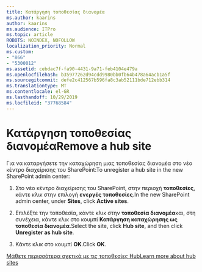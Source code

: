 ```yaml
---
title: Κατάργηση τοποθεσίας διανομέα
ms.author: kaarins
author: kaarins
ms.audience: ITPro
ms.topic: article
ROBOTS: NOINDEX, NOFOLLOW
localization_priority: Normal
ms.custom:
- "866"
- "5300012"
ms.assetid: cebdac7f-fa90-4431-9a71-feb4104e479a
ms.openlocfilehash: b35977262d94cdd9980bb0fb64b478a64acb1a5f
ms.sourcegitcommit: defe2c412567b596fa8c3ab52111bde712ebb314
ms.translationtype: MT
ms.contentlocale: el-GR
ms.lasthandoff: 10/29/2019
ms.locfileid: "37768584"
---
```

# <a name="remove-a-hub-site"></a><span data-ttu-id="af65d-102">Κατάργηση τοποθεσίας διανομέα</span><span class="sxs-lookup"><span data-stu-id="af65d-102">Remove a hub site</span></span>

<span data-ttu-id="af65d-103">Για να καταργήσετε την καταχώρηση μιας τοποθεσίας διανομέα στο νέο κέντρο διαχείρισης του SharePoint:</span><span class="sxs-lookup"><span data-stu-id="af65d-103">To unregister a hub site in the new SharePoint admin center:</span></span>
  
1. <span data-ttu-id="af65d-104">Στο νέο κέντρο διαχείρισης του SharePoint, στην περιοχή **τοποθεσίες**, κάντε κλικ στην επιλογή **ενεργές τοποθεσίες**.</span><span class="sxs-lookup"><span data-stu-id="af65d-104">In the new SharePoint admin center, under **Sites**, click **Active sites**.</span></span>

2. <span data-ttu-id="af65d-105">Επιλέξτε την τοποθεσία, κάντε κλικ στην **τοποθεσία διανομέα**και, στη συνέχεια, κάντε κλικ στο κουμπί **Κατάργηση καταχώρησης ως τοποθεσία διανομέα**.</span><span class="sxs-lookup"><span data-stu-id="af65d-105">Select the site, click **Hub site**, and then click **Unregister as hub site**.</span></span>

3. <span data-ttu-id="af65d-106">Κάντε κλικ στο κουμπί **OK**.</span><span class="sxs-lookup"><span data-stu-id="af65d-106">Click **OK**.</span></span>

[<span data-ttu-id="af65d-107">Μάθετε περισσότερα σχετικά με τις τοποθεσίες Hub</span><span class="sxs-lookup"><span data-stu-id="af65d-107">Learn more about hub sites</span></span>](https://support.office.com/article/what-is-a-sharepoint-hub-site-fe26ae84-14b7-45b6-a6d1-948b3966427f)
  